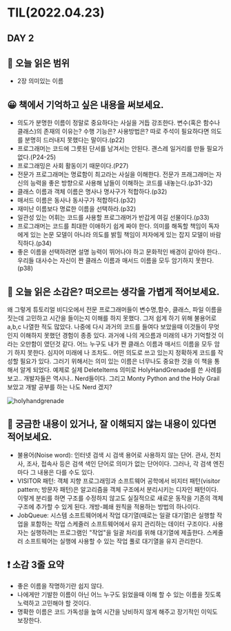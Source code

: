 # TIL(2022.04.23)
## DAY 2
## 📖 오늘 읽은 범위
-  2장 의미있는 이름

## 😀 책에서 기억하고 싶은 내용을 써보세요.
- 의도가 분명한 이름이 정말로 중요하다는 사실을 거듭 강조한다. 변수(혹은 함수나 클래스)의 존재의 이유는? 수행 기능은? 사용방법은? 따로 주석이 필요하다면 의도를 분명히 드러내지 못했다는 말이다.(p22)
- 프로그래머는 코드에 그릇된 단서를 남겨서는 안된다. 괜스레 일거리를 만들 필요가 없다.(P24-25)
- 프로그래밍은 사회 활동이기 때문이다.(P27)
- 전문가 프로그래머는 명료함이 최고라는 사실을 이해한다. 전문가 프래그래머는 자신의 능력을 좋은 방향으로 사용해 남들이 이해하는 코드를 내놓는다.(p31-32)
- 클래스 이름과 객체 이름은 명사나 명사구가 적합하다.(p32)
- 매서드 이름은 동사나 동사구가 적합하다.(p32)
- 재미난 이름보다 명료한 이름을 선택하라.(p32)
- 일관성 있는 어휘는 코드를 사용할 프로그래머가 반갑게 여길 선물이다.(p33)
- 프로그래머는 코드를 최대한 이애하기 쉽게 짜야 한다. 의미를 해독할 책임이 독자에게 있는 논문 모델이 아니라 의도를 밝힐 책임이 저자에게 있는 잡지 모델이 바람직하다.(p34)
- 좋은 이름을 선택하려면 설명 능력이 뛰어나야 하고 문화적인 배경이 같아야 한다.. 우리들 대사수는 자신이 짠 클래스 이름과 매서드 이름을 모두 암기하지 못한다.(p38)

## 🤔 오늘 읽은 소감은? 떠오르는 생각을 가볍게 적어보세요.
왜 그렇게 튜토리얼 비디오에서 전문 프로그래머들이 변수명,함수, 클래스, 파일 이름을 짓는데 고민하고 시간을 들이는지 이해를 하지 못했다.
그저 쉽게 하기 위해 불용어로 a,b,c 나열한 적도 많았다. 나중에 다시 과거의 코드를 들여다 보았을때 이것들이 무엇인지 이해하지 못했던 경험이 종종 있다.
과거에 나의 게으름과 미래의 내가 기억할것 이라는 오만함이 였던것 같다. 
어느 누구도 내가 짠 클래스 이름과 매서드 이름을 모두 암기 하지 못한다. 심지어 미래에 나 조차도.. 
어떤 의도로 쓰고 있는지 정확하게 코드를 작성할 필요가 있다. 그러기 위해서는 의미 있는 이름은 너무나도 중요한 것을 이 책을 통해서 알게 되었다. 
예제로 실제 DeleteItems 의미로 HolyHandGrenade를 쓴 사례를 보고.. 개발자들은 역시나.. Nerd들이다.
그리고 Monty Python and the Holy Grail 보았고 개발 공부를 하는 나도 Nerd 겠지?

![holyhandgrenade](https://user-images.githubusercontent.com/79802132/164892734-2890f95f-d595-457a-9f04-d303cac1a706.png)

## 🔎 궁금한 내용이 있거나, 잘 이해되지 않는 내용이 있다면 적어보세요.
- 불용어(Noise word): 인터넷 검색 시 검색 용어로 사용하지 않는 단어. 관사, 전치사, 조사, 접속사 등은 검색 색인 단어로 의미가 없는 단어이다. 그러나, 각 검색 엔진마다 그 내용은 다를 수도 있다.
- VISITOR 패턴: 객체 지향 프로그래밍과 소프트웨어 공학에서 비지터 패턴(visitor pattern; 방문자 패턴)은 알고리즘을 객체 구조에서 분리시키는 디자인 패턴이다. 이렇게 분리를 하면 구조를 수정하지 않고도 실질적으로 새로운 동작을 기존의 객체 구조에 추가할 수 있게 된다. 개방-폐쇄 원칙을 적용하는 방법의 하나이다.
- JobQueue: 시스템 소프트웨어에서 작업 대기열(때로는 일괄 대기열)은 실행할 작업을 포함하는 작업 스케줄러 소프트웨어에서 유지 관리하는 데이터 구조이다.
사용자는 실행하려는 프로그램인 "작업"을 일괄 처리를 위해 대기열에 제출한다. 스케줄러 소프트웨어는 실행에 사용할 수 있는 작업 풀로 대기열을 유지 관리한다.


##  ❗️ 소감 3줄 요약
- 좋은 이름을 작명하기란 쉽지 않다.
- 나에게만 기발한 이름이 아닌 어느 누구도 읽었을때 이해 할 수 있는 이름을 짓도록 노력하고 고민해야 할 것이다.
- 명확한 이름은 코드 가독성을 높여 시간을 낭비하지 않게 해주고 장기적인 이익도 보장한다. 
